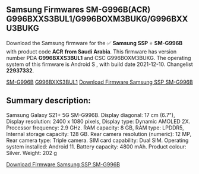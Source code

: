 <h2>Samsung Firmwares SM-G996B(ACR) G996BXXS3BUL1/G996BOXM3BUKG/G996BXXU3BUKG</h2>
Download the Samsung firmware for the ✅ <strong>Samsung SSP </strong> ⭐ <strong>SM-G996B</strong> with product code <strong>ACR</strong> <strong> from Saudi Arabia</strong>. This firmware has version number PDA <strong>G996BXXS3BUL1</strong> and CSC G996BOXM3BUKG. The operating system of this firmware is Android S , with build date 2021-12-10. Changelist <strong>22937332</strong>.


[SM-G996B](https://samfirm.shop/samsung/model/SM-G996B)
[G996BXXS3BUL1](https://samfirm.shop/samsung/pda/G996BXXS3BUL1)
[Download Firmware Samsung SSP SM-G996B](https://samfirm.shop/samsung/firmware/481442)
<h2>Summary description:</h2>
<p>Samsung Galaxy S21+ 5G SM-G996B. Display diagonal: 17 cm (6.7"), Display resolution: 2400 x 1080 pixels, Display type: Dynamic AMOLED 2X. Processor frequency: 2.9 GHz. RAM capacity: 8 GB, RAM type: LPDDR5, Internal storage capacity: 128 GB. Rear camera resolution (numeric): 12 MP, Rear camera type: Triple camera. SIM card capability: Dual SIM. Operating system installed: Android 11. Battery capacity: 4800 mAh. Product colour: Silver. Weight: 202 g</p>


[Download Firmware Samsung SSP SM-G996B](https://samfirm.shop/samsung/firmware/481442)
